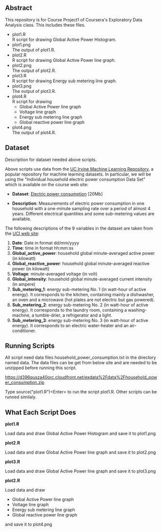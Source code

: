 ## Abstract

This repository is for Course Project1 of Coursera's Exploratory Data
Analysis class.
This includes these files.
* plot1.R  
    R script for drawing Global Active Power Histogram.
* plot1.png  
    The output of plot1.R.
* plot2.R  
    R script for drawing Global Active Power line graph.
* plot2.png  
    The output of plot2.R.
* plot3.R  
    R script for drawing Energy sub metering line graph.
* plot3.png  
    The output of plot3.R.
* plot4.R  
    R script for drawing 
     - Global Active Power line graph
     - Voltage line graph
     - Energy sub metering line graph
     - Global reactive power line graph
* plot4.png  
    The output of plot4.R.

## Dataset

Description for dataset needed above scripts.

Above scripts use data from
the <a href="http://archive.ics.uci.edu/ml/">UC Irvine Machine
Learning Repository</a>, a popular repository for machine learning
datasets. In particular, we will be using the "Individual household
electric power consumption Data Set" which is available on
the course web site:

* <b>Dataset</b>: <a href="https://d396qusza40orc.cloudfront.net/exdata%2Fdata%2Fhousehold_power_consumption.zip">Electric power consumption</a> [20Mb]

* <b>Description</b>: Measurements of electric power consumption in
one household with a one-minute sampling rate over a period of almost
4 years. Different electrical quantities and some sub-metering values
are available.


The following descriptions of the 9 variables in the dataset are taken
from
the <a href="https://archive.ics.uci.edu/ml/datasets/Individual+household+electric+power+consumption">UCI
web site</a>:

<ol>
<li><b>Date</b>: Date in format dd/mm/yyyy </li>
<li><b>Time</b>: time in format hh:mm:ss </li>
<li><b>Global_active_power</b>: household global minute-averaged active power (in kilowatt) </li>
<li><b>Global_reactive_power</b>: household global minute-averaged reactive power (in kilowatt) </li>
<li><b>Voltage</b>: minute-averaged voltage (in volt) </li>
<li><b>Global_intensity</b>: household global minute-averaged current intensity (in ampere) </li>
<li><b>Sub_metering_1</b>: energy sub-metering No. 1 (in watt-hour of active energy). It corresponds to the kitchen, containing mainly a dishwasher, an oven and a microwave (hot plates are not electric but gas powered). </li>
<li><b>Sub_metering_2</b>: energy sub-metering No. 2 (in watt-hour of active energy). It corresponds to the laundry room, containing a washing-machine, a tumble-drier, a refrigerator and a light. </li>
<li><b>Sub_metering_3</b>: energy sub-metering No. 3 (in watt-hour of active energy). It corresponds to an electric water-heater and an air-conditioner.</li>
</ol>

## Running Scripts

All script need data files household_power_consumption.txt
in the directory named data.
The data files can be get from below site and are needed to
be unzipped before running this script.

https://d396qusza40orc.cloudfront.net/exdata%2Fdata%2Fhousehold_power_consumption.zip

Type source("plot1.R")&lt;Enter&gt; to run the script plot1.R.
Other scripts can be runned similaly.

## What Each Script Does
<b>plot1.R</b>

Load data and draw Global Active Power Histogram and save it to plot1.png

<b>plot2.R</b>

Load data and draw Global Active Power line graph and save it to plot2.png

<b>plot3.R</b>

Load data and draw Global Active Power line graph and save it to plot3.png

<b>plot2.R</b>

Load data and draw
 - Global Active Power line graph
 - Voltage line graph
 - Energy sub metering line graph
 - Global reactive power line graph

and save it to plot4.png
